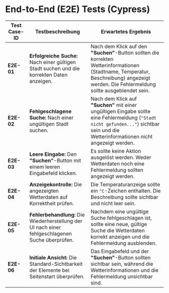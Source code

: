 # End-to-End (E2E) Tests (Cypress)

| Test Case-ID | Testbeschreibung                                                                                 | Erwartetes Ergebnis                                                                                                                                                                      |
| ------------ | ------------------------------------------------------------------------------------------------ | ---------------------------------------------------------------------------------------------------------------------------------------------------------------------------------------- |
| **E2E-01**   | **Erfolgreiche Suche:** Nach einer gültigen Stadt suchen und die korrekten Daten anzeigen.       | Nach dem Klick auf den **"Suchen"**-Button sollten die korrekten Wetterinformationen (Stadtname, Temperatur, Beschreibung) angezeigt werden. Die Fehlermeldung sollte ausgeblendet sein. |
| **E2E-02**   | **Fehlgeschlagene Suche:** Nach einer ungültigen Stadt suchen.                                   | Nach dem Klick auf **"Suchen"** mit einer ungültigen Eingabe sollte eine Fehlermeldung (`"Stadt nicht gefunden..."`) sichtbar sein und die Wetterinformationen nicht angezeigt werden.   |
| **E2E-03**   | **Leere Eingabe:** Den **"Suchen"**-Button mit einem leeren Eingabefeld klicken.                 | Es sollte keine Aktion ausgelöst werden. Weder Wetterdaten noch eine Fehlermeldung sollten angezeigt werden.                                                                             |
| **E2E-04**   | **Anzeigekontrolle:** Die angezeigten Wetterdaten auf Korrektheit prüfen.                        | Die Temperaturanzeige sollte ein `°C`-Zeichen enthalten. Die Beschreibung sollte sichtbar und nicht leer sein.                                                                           |
| **E2E-05**   | **Fehlerbehandlung:** Die Wiederherstellung der UI nach einer fehlgeschlagenen Suche überprüfen. | Nachdem eine ungültige Suche fehlgeschlagen ist, sollte eine neue, gültige Suche die Wetterdaten korrekt anzeigen und die Fehlermeldung ausblenden.                                      |
| **E2E-06**   | **Initiale Ansicht:** Die Standard-Sichtbarkeit der Elemente bei Seitenstart überprüfen.         | Das Eingabefeld und der **"Suchen"**-Button sollten sichtbar sein, während die Wetterinformationen und die Fehlermeldung unsichtbar sind.                                                |
